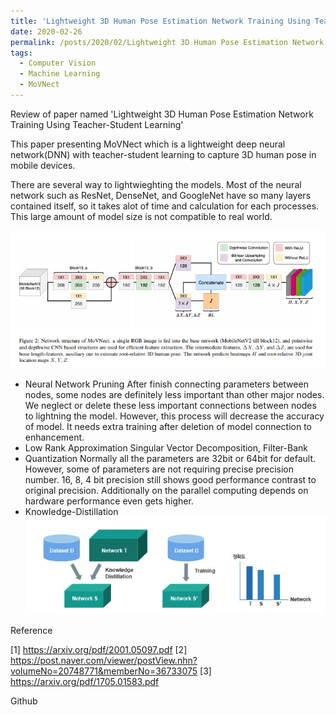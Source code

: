 ```yaml
---
title: 'Lightweight 3D Human Pose Estimation Network Training Using Teacher-Student Learning'
date: 2020-02-26
permalink: /posts/2020/02/Lightweight 3D Human Pose Estimation Network Training Using Teacher-Student Learning/
tags:
  - Computer Vision
  - Machine Learning
  - MoVNect
---
```


Review of paper named 'Lightweight 3D Human Pose Estimation Network Training Using Teacher-Student Learning'

This paper presenting MoVNect which is a lightweight deep neural network(DNN) with teacher-student learning 
to capture 3D human pose in mobile devices.

There are several way to lightwieghting the models. Most of the neural network such as ResNet, DenseNet, and GoogleNet have so many
layers contained itself, so it takes alot of time and calculation for each processes. This large amount of model size is not compatible to
real world.

![a](/images/MoVNect_Figure2.PNG)

* Neural Network Pruning 
After finish connecting parameters between nodes, some nodes are definitely less important than other major nodes. We neglect or delete
these less important connections between nodes to lightning the model. However, this process will decrease the accuracy of model.
It needs extra training after deletion of model connection to enhancement.
* Low Rank Approximation
Singular Vector Decomposition, Filter-Bank
* Quantization
Normally all the parameters are 32bit or 64bit for default. However, some of parameters are not requiring precise precision number.
16, 8, 4 bit precision still shows good performance contrast to original precision. Additionally on the parallel computing
depends on hardware performance even gets higher.
* Knowledge-Distillation
![a](/images/Knowledge_Distillation.PNG)


Reference

[1] https://arxiv.org/pdf/2001.05097.pdf
[2] https://post.naver.com/viewer/postView.nhn?volumeNo=20748771&memberNo=36733075
[3] https://arxiv.org/pdf/1705.01583.pdf

Github

